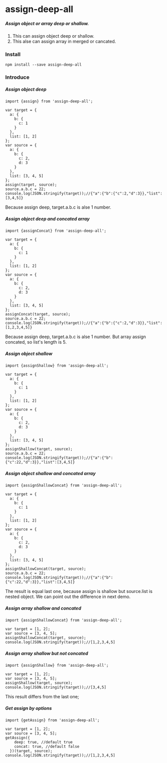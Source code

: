 # assign-deep-all
##### Assign object or array deep or shallow. 

1. This can assign object deep or shallow. 
2. This alse can assign array in merged or cancated.

### Install

```
npm install --save assign-deep-all 
```

### Introduce

##### Assign object deep

```
import {assign} from 'assign-deep-all';

var target = {
  a: {
    b: {
      c: 1
    }
  }, 
  list: [1, 2]
};
var source = {
  a: {
    b: {
      c: 2, 
      d: 3
    }
  }, 
  list: [3, 4, 5]
};
assign(target, source);
source.a.b.c = 22;
console.log(JSON.stringify(target));//{"a":{"b":{"c":2,"d":3}},"list":[3,4,5]}

```
Because assign deep, target.a.b.c is alse 1 number.

##### Assign object deep and concated array

```
import {assignConcat} from 'assign-deep-all';

var target = {
  a: {
    b: {
      c: 1
    }
  }, 
  list: [1, 2]
};
var source = {
  a: {
    b: {
      c: 2, 
      d: 3
    }
  }, 
  list: [3, 4, 5]
};
assignConcat(target, source);
source.a.b.c = 22;
console.log(JSON.stringify(target));//{"a":{"b":{"c":2,"d":3}},"list":[1,2,3,4,5]}
```

Because assign deep, target.a.b.c is alse 1 number. But array assign concated, so list's length is 5.

##### Assign object shallow

```
import {assignShallow} from 'assign-deep-all';

var target = {
  a: {
    b: {
      c: 1
    }
  }, 
  list: [1, 2]
};
var source = {
  a: {
    b: {
      c: 2, 
      d: 3
    }
  }, 
  list: [3, 4, 5]
};
assignShallow(target, source);
source.a.b.c = 22;
console.log(JSON.stringify(target));//{"a":{"b":{"c":22,"d":3}},"list":[3,4,5]}
```

##### Assign object shallow and concated array

```
import {assignShallowConcat} from 'assign-deep-all';

var target = {
  a: {
    b: {
      c: 1
    }
  }, 
  list: [1, 2]
};
var source = {
  a: {
    b: {
      c: 2, 
      d: 3
    }
  }, 
  list: [3, 4, 5]
};
assignShallowConcat(target, source);
source.a.b.c = 22;
console.log(JSON.stringify(target));//{"a":{"b":{"c":22,"d":3}},"list":[3,4,5]}
```
The result is equal last one, because assign is shallow but source.list is nested object. We can point out the difference in next demo.

##### Assign array shallow and concated

```
import {assignShallowConcat} from 'assign-deep-all';

var target = [1, 2];
var source = [3, 4, 5];
assignShallowConcat(target, source);
console.log(JSON.stringify(target));//[1,2,3,4,5]
```

##### Assign array shallow but not concated

```
import {assignShallow} from 'assign-deep-all';

var target = [1, 2];
var source = [3, 4, 5];
assignShallow(target, source);
console.log(JSON.stringify(target));//[3,4,5]
```
This result differs from the last one; 

##### Get assign by options

```
import {getAssign} from 'assign-deep-all';

var target = [1, 2];
var source = [3, 4, 5];
getAssign({
    deep: true, //default true
    concat: true, //default false
  })(target, source);
console.log(JSON.stringify(target));//[1,2,3,4,5]
```

